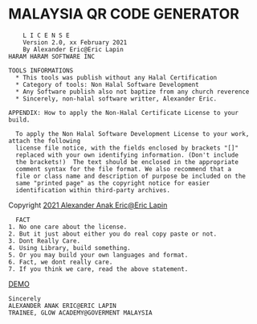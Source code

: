 # MALAYSIA QR CODE GENERATOR

        L I C E N S E
        Version 2.0, xx February 2021
        By Alexander Eric@Eric Lapin
	HARAM HARAM SOFTWARE INC
			   
	TOOLS INFORMATIONS
	  * This tools was publish without any Halal Certification 
	  * Category of tools: Non Halal Software Development
	  * Any Software publish also not baptize from any church reverence
	  * Sincerely, non-halal software writter, Alexander Eric.
			  
	APPENDIX: How to apply the Non-Halal Certificate License to your build.

      To apply the Non Halal Software Development License to your work, attach the following
      license file notice, with the fields enclosed by brackets "[]"
      replaced with your own identifying information. (Don't include
      the brackets!)  The text should be enclosed in the appropriate
      comment syntax for the file format. We also recommend that a
      file or class name and description of purpose be included on the
      same "printed page" as the copyright notice for easier
      identification within third-party archives.

   Copyright [2021 Alexander Anak Eric@Eric Lapin](https://www.facebook.com/alexandereric.on.fb/)
    
      FACT
   	1. No one care about the license.
   	2. But it just about either you do real copy paste or not.
   	3. Dont Really Care.
   	4. Using Library, build something.
   	5. Or you may build your own languages and format.
   	6. Fact, we dont really care.
   	7. If you think we care, read the above statement.
   
   [DEMO](https://alexandereric995.github.io/qrcodegen/)
   
   	Sincerely
   	ALEXANDER ANAK ERIC@ERIC LAPIN
   	TRAINEE, GLOW ACADEMY@GOVERMENT MALAYSIA

